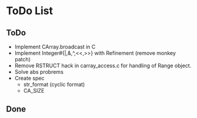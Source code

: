 ToDo List
=========

ToDo
-------
 * Implement CArray.broadcast in C
 * Implement Integer#{|,&,^,<<,>>} with Refinement (remove monkey patch)
 * Remove RSTRUCT hack in carray_access.c for handling of Range object.
 * Solve abs probrems
 * Create spec
   - str_format (cyclic format)
   - CA_SIZE

Done
-------

